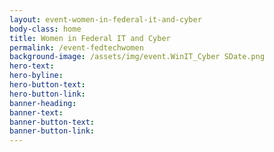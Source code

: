 ```yaml
---
layout: event-women-in-federal-it-and-cyber
body-class: home
title: Women in Federal IT and Cyber
permalink: /event-fedtechwomen
background-image: /assets/img/event.WinIT_Cyber SDate.png
hero-text:
hero-byline:
hero-button-text: 
hero-button-link: 
banner-heading: 
banner-text: 
banner-button-text: 
banner-button-link: 
---
```

